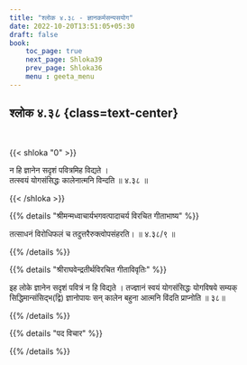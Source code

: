 ```yaml
---
title: "श्लोक ४.३८ - ज्ञानकर्मसन्यसयोग"
date: 2022-10-20T13:51:05+05:30
draft: false
book:
    toc_page: true
    next_page: Shloka39
    prev_page: Shloka36
    menu : geeta_menu
---
```




## श्लोक ४.३८ {class=text-center}

<br/>

{{< shloka  "0"  >}}

न हि ज्ञानेन सदृशं पवित्रमिह विद्यते ।  
तत्स्वयं योगसंसिद्धः कालेनात्मनि विन्दति ॥ ४.३८ ॥

{{< /shloka >}}



{{% details "श्रीमन्मध्वाचार्यभगवत्पादाचर्य विरचित  गीताभाष्य" %}}

तत्साधनं विरोधिफलं च तदुत्तरैरुक्त्वोपसंहरति। ॥ ४.३८/९ ॥

{{% /details %}}



{{% details "श्रीराघवेन्द्रतीर्थविरचित गीताविवृतिः" %}}

इह लोके ज्ञानेन सदृशं पवित्रं न हि विद्यते । तज्ज्ञानं स्वयं योगसंसिद्धः
योगविषये सम्यक्‌ सिद्धिमान्संसिद्भ(द्वि) ज्ञानोपायः सन्‌ कालेन बहुना आत्मनि
विंदति प्राप्नोति ॥ ३८॥

{{% /details %}}



{{% details "पद विचार" %}}


{{% /details %}}
